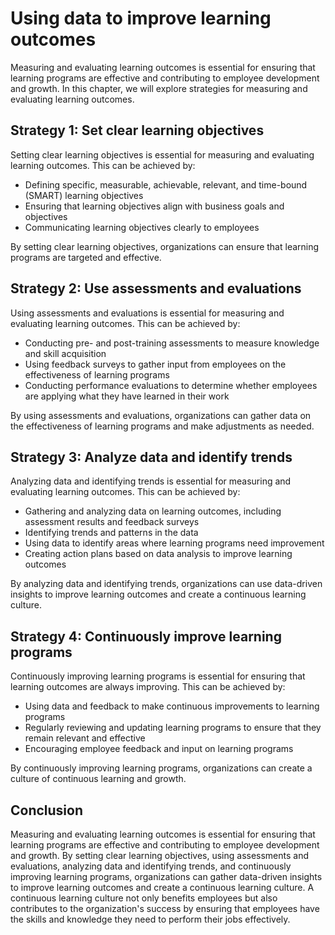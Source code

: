 # Using data to improve learning outcomes

Measuring and evaluating learning outcomes is essential for ensuring that learning programs are effective and contributing to employee development and growth. In this chapter, we will explore strategies for measuring and evaluating learning outcomes.

Strategy 1: Set clear learning objectives
-----------------------------------------

Setting clear learning objectives is essential for measuring and evaluating learning outcomes. This can be achieved by:

* Defining specific, measurable, achievable, relevant, and time-bound (SMART) learning objectives
* Ensuring that learning objectives align with business goals and objectives
* Communicating learning objectives clearly to employees

By setting clear learning objectives, organizations can ensure that learning programs are targeted and effective.

Strategy 2: Use assessments and evaluations
-------------------------------------------

Using assessments and evaluations is essential for measuring and evaluating learning outcomes. This can be achieved by:

* Conducting pre- and post-training assessments to measure knowledge and skill acquisition
* Using feedback surveys to gather input from employees on the effectiveness of learning programs
* Conducting performance evaluations to determine whether employees are applying what they have learned in their work

By using assessments and evaluations, organizations can gather data on the effectiveness of learning programs and make adjustments as needed.

Strategy 3: Analyze data and identify trends
--------------------------------------------

Analyzing data and identifying trends is essential for measuring and evaluating learning outcomes. This can be achieved by:

* Gathering and analyzing data on learning outcomes, including assessment results and feedback surveys
* Identifying trends and patterns in the data
* Using data to identify areas where learning programs need improvement
* Creating action plans based on data analysis to improve learning outcomes

By analyzing data and identifying trends, organizations can use data-driven insights to improve learning outcomes and create a continuous learning culture.

Strategy 4: Continuously improve learning programs
--------------------------------------------------

Continuously improving learning programs is essential for ensuring that learning outcomes are always improving. This can be achieved by:

* Using data and feedback to make continuous improvements to learning programs
* Regularly reviewing and updating learning programs to ensure that they remain relevant and effective
* Encouraging employee feedback and input on learning programs

By continuously improving learning programs, organizations can create a culture of continuous learning and growth.

Conclusion
----------

Measuring and evaluating learning outcomes is essential for ensuring that learning programs are effective and contributing to employee development and growth. By setting clear learning objectives, using assessments and evaluations, analyzing data and identifying trends, and continuously improving learning programs, organizations can gather data-driven insights to improve learning outcomes and create a continuous learning culture. A continuous learning culture not only benefits employees but also contributes to the organization's success by ensuring that employees have the skills and knowledge they need to perform their jobs effectively.
